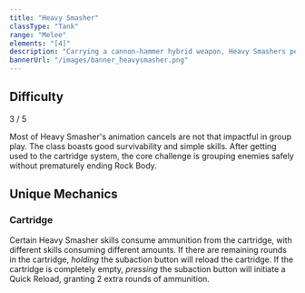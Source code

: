 ```yaml
---
title: "Heavy Smasher"
classType: "Tank"
range: "Melee"
elements: "[4]"
description: "Carrying a cannon-hammer hybrid weapon, Heavy Smashers perform slow, heavy-hitting attacks that deal significant damage and provide crowd-control."
bannerUrl: "/images/banner_heavysmasher.png"
---
```


<script>
    import Icon from "@iconify/svelte"
</script>

## Difficulty
<div class="difficulty-box flex box">
    <span>3 / 5</span>
    <Icon icon="fluent:star-28-filled" />
    <Icon icon="fluent:star-28-filled" />
    <Icon icon="fluent:star-28-filled" />
</div>

Most of Heavy Smasher's animation cancels are not that impactful in group play. The class boasts good survivability and simple skills. After getting used to the cartridge system, the core challenge is grouping enemies safely without prematurely ending Rock Body.

## Unique Mechanics

### Cartridge
Certain Heavy Smasher skills consume ammunition from the cartridge, with different skills consuming different amounts. If there are remaining rounds in the cartridge, *holding* the subaction button will reload the cartridge. If the cartridge is completely empty, *pressing* the subaction button will initiate a Quick Reload, granting 2 extra rounds of ammunition.